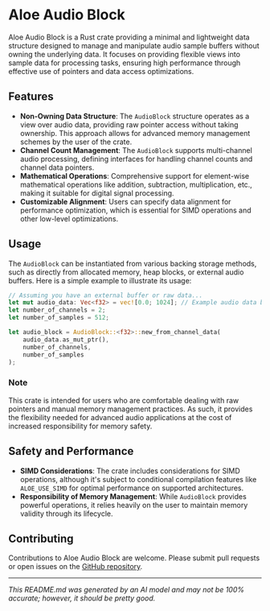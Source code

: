# Aloe Audio Block

Aloe Audio Block is a Rust crate providing a minimal and lightweight data structure designed to manage and manipulate audio sample buffers without owning the underlying data. It focuses on providing flexible views into sample data for processing tasks, ensuring high performance through effective use of pointers and data access optimizations.

## Features

- **Non-Owning Data Structure**: The `AudioBlock` structure operates as a view over audio data, providing raw pointer access without taking ownership. This approach allows for advanced memory management schemes by the user of the crate.
- **Channel Count Management**: The `AudioBlock` supports multi-channel audio processing, defining interfaces for handling channel counts and channel data pointers.
- **Mathematical Operations**: Comprehensive support for element-wise mathematical operations like addition, subtraction, multiplication, etc., making it suitable for digital signal processing.
- **Customizable Alignment**: Users can specify data alignment for performance optimization, which is essential for SIMD operations and other low-level optimizations.

## Usage

The `AudioBlock` can be instantiated from various backing storage methods, such as directly from allocated memory, heap blocks, or external audio buffers. Here is a simple example to illustrate its usage:

```rust
// Assuming you have an external buffer or raw data...
let mut audio_data: Vec<f32> = vec![0.0; 1024]; // Example audio data buffer
let number_of_channels = 2;
let number_of_samples = 512;

let audio_block = AudioBlock::<f32>::new_from_channel_data(
    audio_data.as_mut_ptr(),
    number_of_channels,
    number_of_samples
);
```

### Note

This crate is intended for users who are comfortable dealing with raw pointers and manual memory management practices. As such, it provides the flexibility needed for advanced audio applications at the cost of increased responsibility for memory safety.

## Safety and Performance

- **SIMD Considerations**: The crate includes considerations for SIMD operations, although it's subject to conditional compilation features like `ALOE_USE_SIMD` for optimal performance on supported architectures.
- **Responsibility of Memory Management**: While `AudioBlock` provides powerful operations, it relies heavily on the user to maintain memory validity through its lifecycle.

## Contributing

Contributions to Aloe Audio Block are welcome. Please submit pull requests or open issues on the [GitHub repository](https://github.com/klebs6/aloe-rs).

---

*This README.md was generated by an AI model and may not be 100% accurate; however, it should be pretty good.*
